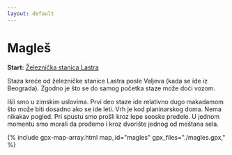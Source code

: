 ```yaml
---
layout: default
---
```


# Magleš

**Start:** [Železnička stanica Lastra](https://maps.app.goo.gl/toUdZLNVyz1GqAnLA)

Staza kreće od železničke stanice Lastra posle Valjeva (kada se ide iz Beograda).
Zgodno je što se do samog početka staze može doći vozom.

Išli smo u zimskim uslovima.
Prvi deo staze ide relativno dugo makadamom što može biti dosadno ako se ide leti.
Vrh je kod planinarskog doma.
Nema nikakav pogled.
Pri spustu smo prošli kroz lepe seoske predele.
U jednom momentu smo morali da prođemo i kroz dvorište jednog od meštana sela.

{% include gpx-map-array.html map_id="magles" gpx_files="./magles.gpx," %}